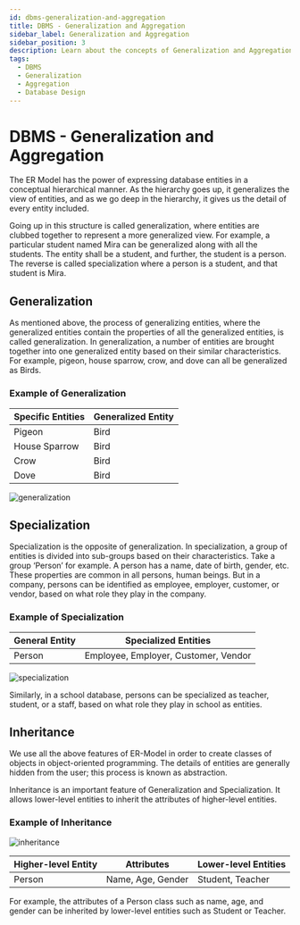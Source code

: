 ```yaml
---
id: dbms-generalization-and-aggregation
title: DBMS - Generalization and Aggregation
sidebar_label: Generalization and Aggregation
sidebar_position: 3
description: Learn about the concepts of Generalization and Aggregation in DBMS, which allow expressing database entities in a conceptual hierarchical manner.
tags:
  - DBMS
  - Generalization
  - Aggregation
  - Database Design
---
```


# DBMS - Generalization and Aggregation

The ER Model has the power of expressing database entities in a conceptual hierarchical manner. As the hierarchy goes up, it generalizes the view of entities, and as we go deep in the hierarchy, it gives us the detail of every entity included.

Going up in this structure is called generalization, where entities are clubbed together to represent a more generalized view. For example, a particular student named Mira can be generalized along with all the students. The entity shall be a student, and further, the student is a person. The reverse is called specialization where a person is a student, and that student is Mira.

## Generalization

As mentioned above, the process of generalizing entities, where the generalized entities contain the properties of all the generalized entities, is called generalization. In generalization, a number of entities are brought together into one generalized entity based on their similar characteristics. For example, pigeon, house sparrow, crow, and dove can all be generalized as Birds.

### Example of Generalization

| Specific Entities | Generalized Entity |
|-------------------|---------------------|
| Pigeon            | Bird                |
| House Sparrow     | Bird                |
| Crow              | Bird                |
| Dove              | Bird                |

![generalization](https://www.tutorialspoint.com/dbms/images/generalization.png)

## Specialization

Specialization is the opposite of generalization. In specialization, a group of entities is divided into sub-groups based on their characteristics. Take a group ‘Person’ for example. A person has a name, date of birth, gender, etc. These properties are common in all persons, human beings. But in a company, persons can be identified as employee, employer, customer, or vendor, based on what role they play in the company.

### Example of Specialization

| General Entity | Specialized Entities     |
|----------------|--------------------------|
| Person         | Employee, Employer, Customer, Vendor |

![specialization](https://www.tutorialspoint.com/dbms/images/specialization.png)

Similarly, in a school database, persons can be specialized as teacher, student, or a staff, based on what role they play in school as entities.

## Inheritance

We use all the above features of ER-Model in order to create classes of objects in object-oriented programming. The details of entities are generally hidden from the user; this process is known as abstraction.

Inheritance is an important feature of Generalization and Specialization. It allows lower-level entities to inherit the attributes of higher-level entities.

### Example of Inheritance

![inheritance](https://www.tutorialspoint.com/dbms/images/inheritance.png)

| Higher-level Entity | Attributes                  | Lower-level Entities   |
|---------------------|-----------------------------|------------------------|
| Person              | Name, Age, Gender           | Student, Teacher       |

For example, the attributes of a Person class such as name, age, and gender can be inherited by lower-level entities such as Student or Teacher.